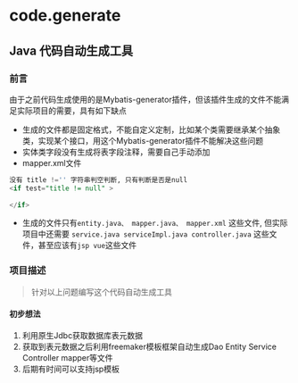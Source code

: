 # code.generate
## Java 代码自动生成工具 

### 前言 
由于之前代码生成使用的是Mybatis-generator插件，但该插件生成的文件不能满足实际项目的需要，具有如下缺点
* 生成的文件都是固定格式，不能自定义定制，比如某个类需要继承某个抽象类，实现某个接口，用这个Mybatis-generator插件不能解决这些问题
* 实体类字段没有生成将表字段注释，需要自己手动添加
* mapper.xml文件 
```sql
没有 title !='' 字符串判空判断, 只有判断是否是null
<if test="title != null" >
    
</if>
```
* 生成的文件只有`entity.java、 mapper.java、 mapper.xml` 这些文件, 但实际项目中还需要 `service.java serviceImpl.java controller.java` 这些文件，甚至应该有`jsp vue`这些文件

### 项目描述
> 针对以上问题编写这个代码自动生成工具

#### 初步想法
1. 利用原生Jdbc获取数据库表元数据
2. 获取到表元数据之后利用freemaker模板框架自动生成Dao Entity Service Controller mapper等文件
3. 后期有时间可以支持jsp模板  
